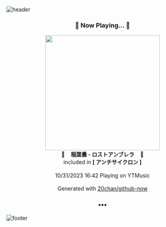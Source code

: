 ![header](https://capsule-render.vercel.app/api?type=wave&height=170&section=header&fontColor=090707&fontAlignX=45&fontAlignY=65&fontSize=100)

<h3 align="center">🎵 Now Playing... 🎵</h3>
<p align="center">
  <a href="https://music.youtube.com/watch?v=FA3a-HQtiAE">
    <img width="300" src="https://lh3.googleusercontent.com/lGIBw1KSyZv2b8hz6x3REeRCiYkKEKl7FQ16xMC5AiZYzCVz5xiG5whDs9dGGT_icgUNyE9080U21Bc">
  </a>
  <br>
  🎵&nbsp&nbsp&nbsp <b>稲葉曇 - ロストアンブレラ</b> &nbsp&nbsp&nbsp🎵
  <br>
  included in <b>[ アンチサイクロン ]</b>
  
  <br />
  <br />
  10/31/2023 16:42 Playing on YTMusic
  <br />
  <br />
  Generated with <a href="https://github.com/20chan/github-now">20chan/github-now</a>
</p>

<h3 align="center">•••</h3>

![footer](https://capsule-render.vercel.app/api?type=wave&height=150&section=footer)

